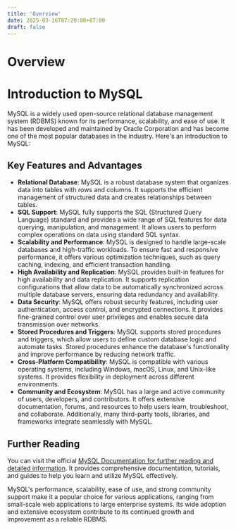 ```yaml
---
title: 'Overview'
date: 2025-03-16T07:20:00+07:00
draft: false
---
```


# Overview

# Introduction to MySQL

MySQL is a widely used open-source relational database management system (RDBMS) known for its performance, scalability, and ease of use. It has been developed and maintained by Oracle Corporation and has become one of the most popular databases in the industry. Here's an introduction to MySQL:

## Key Features and Advantages

- **Relational Database**: MySQL is a robust database system that organizes data into tables with rows and columns. It supports the efficient management of structured data and creates relationships between tables.
- **SQL Support**: MySQL fully supports the SQL (Structured Query Language) standard and provides a wide range of SQL features for data querying, manipulation, and management. It allows users to perform complex operations on data using standard SQL syntax.
- **Scalability and Performance**: MySQL is designed to handle large-scale databases and high-traffic workloads. To ensure fast and responsive performance, it offers various optimization techniques, such as query caching, indexing, and efficient transaction handling.
- **High Availability and Replication**: MySQL provides built-in features for high availability and data replication. It supports replication configurations that allow data to be automatically synchronized across multiple database servers, ensuring data redundancy and availability.
- **Data Security**: MySQL offers robust security features, including user authentication, access control, and encrypted connections. It provides fine-grained control over user privileges and enables secure data transmission over networks.
- **Stored Procedures and Triggers**: MySQL supports stored procedures and triggers, which allow users to define custom database logic and automate tasks. Stored procedures enhance the database's functionality and improve performance by reducing network traffic.
- **Cross-Platform Compatibility**: MySQL is compatible with various operating systems, including Windows, macOS, Linux, and Unix-like systems. It provides flexibility in deployment across different environments.
- **Community and Ecosystem**: MySQL has a large and active community of users, developers, and contributors. It offers extensive documentation, forums, and resources to help users learn, troubleshoot, and collaborate. Additionally, many third-party tools, libraries, and frameworks integrate seamlessly with MySQL.

## Further Reading

You can visit the official [MySQL Documentation for further reading and detailed information](https://dev.mysql.com/doc/). It provides comprehensive documentation, tutorials, and guides to help you learn and utilize MySQL effectively.

MySQL's performance, scalability, ease of use, and strong community support make it a popular choice for various applications, ranging from small-scale web applications to large enterprise systems. Its wide adoption and extensive ecosystem contribute to its continued growth and improvement as a reliable RDBMS.
